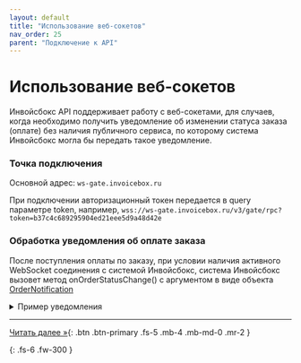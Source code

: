 ```yaml
---
layout: default
title: "Использование веб-сокетов"
nav_order: 25
parent: "Подключение к API"
---
```


# Использование веб-сокетов

Инвойсбокс API поддерживает работу с веб-сокетами, для случаев, когда необходимо получить уведомление об
изменении статуса заказа (оплате) без наличия публичного сервиса, по которому система Инвойсбокс
могла бы передать такое уведомление.

### Точка подключения

Основной адрес: `ws-gate.invoicebox.ru`

При подключении авторизационный токен передается в query параметре token, например,
`wss://ws-gate.invoicebox.ru/v3/gate/rpc?token=b37c4c689295904ed21eee5d9a48d42e`

### Обработка уведомления об оплате заказа

После поступления оплаты по заказу, при условии наличия активного WebSocket соединения с системой Инвойсбокс,
система Инвойсбокс вызовет метод onOrderStatusChange() с аргументом в виде объекта [OrderNotification](/docs/merchant/notification/status/#ordernotification)

<details>
  <summary>Пример уведомления</summary>
<section markdown="1">
``` json
{
  "jsonrpc" : "2.0",
  "id" : "01823fdac4b7a7b5a3ac",
  "method" : "onOrderStatusChange",
  "params": [
    {
      "id" : "01823fda-667f-6ddb-02a3-c4b7a7b5a3ac",
      "description" : "Описание заказа",
      "currencyId" : "RUB",
      "amount" : 1487.52,
      "vatAmount" : 247.92,
      "basketItems" : [
      ],
      "merchantId" : "0302756d-9d83-60c9-0356-c228562c7581",
      "status" : "completed",
      "subtype" : "order",
      "createdAt" : "2023-07-27T13:30:53+00:00",
      "merchantOrderId" : "1658928653",
      "expirationDate" : "2023-07-29T00:00:00+00:00",
      "metaData" : {
         "@type" : "LodgingReservation",
         "name" : "park inn"
      },
      "fileIds" : {
      }
    }
  ]
}
```
</section>
</details>


---
[Читать далее &raquo;](/docs/api/debug){: .btn .btn-primary .fs-5 .mb-4 .mb-md-0 .mr-2 }


{: .fs-6 .fw-300 }
